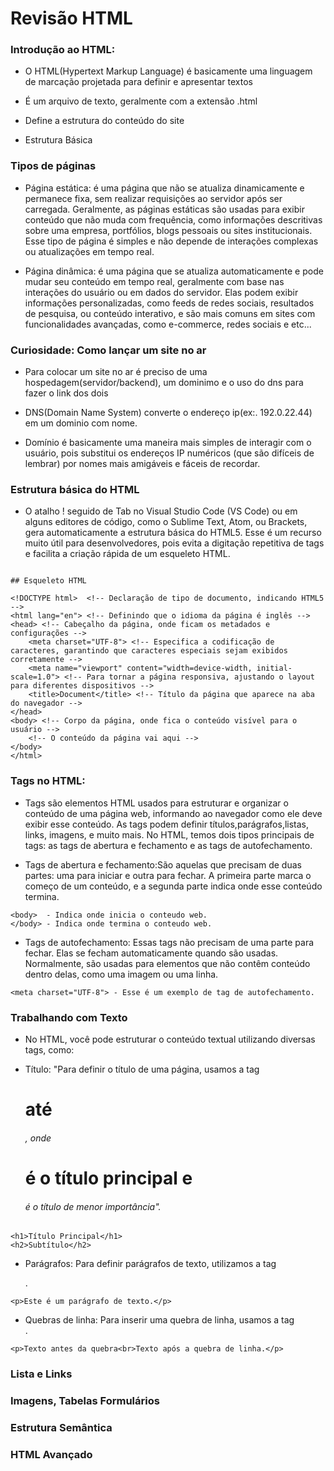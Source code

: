 # Revisão HTML

### Introdução ao HTML:

- O HTML(Hypertext Markup Language) é basicamente uma linguagem de marcação projetada para definir e apresentar textos

- É um arquivo de texto, geralmente com a extensão .html

- Define a estrutura do conteúdo do site

- Estrutura Básica

### Tipos de páginas

- Página estática: é uma página que não se atualiza dinamicamente e permanece fixa, sem realizar requisições ao servidor após ser carregada. Geralmente, as páginas estáticas são usadas para exibir conteúdo que não muda com frequência, como informações descritivas sobre uma empresa, portfólios, blogs pessoais ou sites institucionais. Esse tipo de página é simples e não depende de interações complexas ou atualizações em tempo real.

- Página dinâmica: é uma página que se atualiza automaticamente e pode mudar seu conteúdo em tempo real, geralmente com base nas interações do usuário ou em dados do servidor. Elas podem exibir informações personalizadas, como feeds de redes sociais, resultados de pesquisa, ou conteúdo interativo, e são mais comuns em sites com funcionalidades avançadas, como e-commerce, redes sociais e etc...

### Curiosidade: Como lançar um site no ar

- Para colocar um site no ar é preciso de uma hospedagem(servidor/backend), um dominimo e o uso do dns para fazer o link dos dois

- DNS(Domain Name System) converte o endereço ip(ex:. 192.0.22.44) em um dominio com nome.

- Domínio é basicamente uma maneira mais simples de interagir com o usuário, pois substitui os endereços IP numéricos (que são difíceis de lembrar) por nomes mais amigáveis e fáceis de recordar.

### Estrutura básica do HTML

- O atalho ! seguido de Tab no Visual Studio Code (VS Code) ou em alguns editores de código, como o Sublime Text, Atom, ou Brackets, gera automaticamente a estrutura básica do HTML5. Esse é um recurso muito útil para desenvolvedores, pois evita a digitação repetitiva de tags e facilita a criação rápida de um esqueleto HTML.

```

## Esqueleto HTML

<!DOCTYPE html>  <!-- Declaração de tipo de documento, indicando HTML5 -->
<html lang="en"> <!-- Definindo que o idioma da página é inglês -->
<head> <!-- Cabeçalho da página, onde ficam os metadados e configurações -->
    <meta charset="UTF-8"> <!-- Especifica a codificação de caracteres, garantindo que caracteres especiais sejam exibidos corretamente -->
    <meta name="viewport" content="width=device-width, initial-scale=1.0"> <!-- Para tornar a página responsiva, ajustando o layout para diferentes dispositivos -->
    <title>Document</title> <!-- Título da página que aparece na aba do navegador -->
</head>
<body> <!-- Corpo da página, onde fica o conteúdo visível para o usuário -->
    <!-- O conteúdo da página vai aqui -->
</body>
</html>

```

### Tags no HTML:

- Tags são elementos HTML usados para estruturar e organizar o conteúdo de uma página web, informando ao navegador como ele deve exibir esse conteúdo. As tags podem definir títulos,parágrafos,listas, links, imagens, e muito mais. No HTML, temos dois tipos principais de tags: as tags de abertura e fechamento e as tags de autofechamento.

- Tags de abertura e fechamento:São aquelas que precisam de duas partes: uma para iniciar e outra para fechar. A primeira parte marca o começo de um conteúdo, e a segunda parte indica onde esse conteúdo termina.

```
<body>  - Indica onde inicia o conteudo web.
</body> - Indica onde termina o conteudo web.
```

- Tags de autofechamento: Essas tags não precisam de uma parte para fechar. Elas se fecham automaticamente quando são usadas. Normalmente, são usadas para elementos que não contêm conteúdo dentro delas, como uma imagem ou uma linha.

```
<meta charset="UTF-8"> - Esse é um exemplo de tag de autofechamento.
```

### Trabalhando com Texto
- No HTML, você pode estruturar o conteúdo textual utilizando diversas tags, como:

- Título: "Para definir o título de uma página, usamos a tag <h1> até <h6>, onde <h1> é o título principal e <h6> é o título de menor importância".

```
<h1>Título Principal</h1>
<h2>Subtítulo</h2>

```
- Parágrafos: Para definir parágrafos de texto, utilizamos a tag <p>.

```
<p>Este é um parágrafo de texto.</p>
```
- Quebras de linha: Para inserir uma quebra de linha, usamos a tag <br>.

```
<p>Texto antes da quebra<br>Texto após a quebra de linha.</p>
```


### Lista e Links

### Imagens, Tabelas Formulários

### Estrutura Semântica

### HTML Avançado
